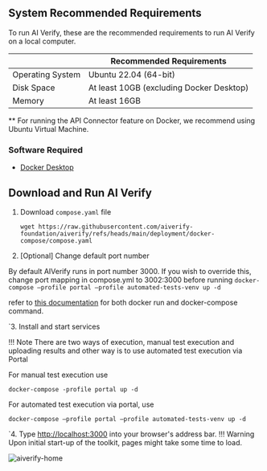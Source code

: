 ## System Recommended Requirements

To run AI Verify, these are the recommended requirements to run AI Verify on a local computer.

|                  | Recommended Requirements                                                                     |
| ---------------- | -------------------------------------------------------------------------------------------- |
| Operating System | Ubuntu 22.04 (64-bit)                                                                                 |
| Disk Space           | At least 10GB (excluding Docker Desktop)                                                                                |
| Memory           | At least 16GB                                                                                |

** For running the API Connector feature on Docker, we recommend using Ubuntu Virtual Machine.

### Software Required
- [Docker Desktop](https://docs.docker.com/get-docker/)  

## Download and Run AI Verify

1. Download `compose.yaml` file
   ```
   wget https://raw.githubusercontent.com/aiverify-foundation/aiverify/refs/heads/main/deployment/docker-compose/compose.yaml
   ```

2. [Optional] Change default port number

By default AIVerify runs in port number 3000. If you wish to override this, change port mapping in compose.yml to 3002:3000 before running 
```docker-compose –profile portal –profile automated-tests-venv up -d```
 
refer to [this documentation](https://docs.docker.com/get-started/docker-concepts/running-containers/publishing-ports/) for both docker run and docker-compose command.


`3. Install and start services

!!! Note
    There are two ways of execution, manual test execution and uploading results and other way is to use automated test execution via Portal

For manual test execution use

```docker-compose -profile portal up -d```

For automated test execution via portal, use

```docker-compose –profile portal –profile automated-tests-venv up -d```


`4. Type [http://localhost:3000](http://localhost:3000) into your browser's address bar. 
!!! Warning
      Upon initial start-up of the toolkit, pages might take some time to load.

   ![aiverify-home](../res/getting-started/aiverify-home.png)
